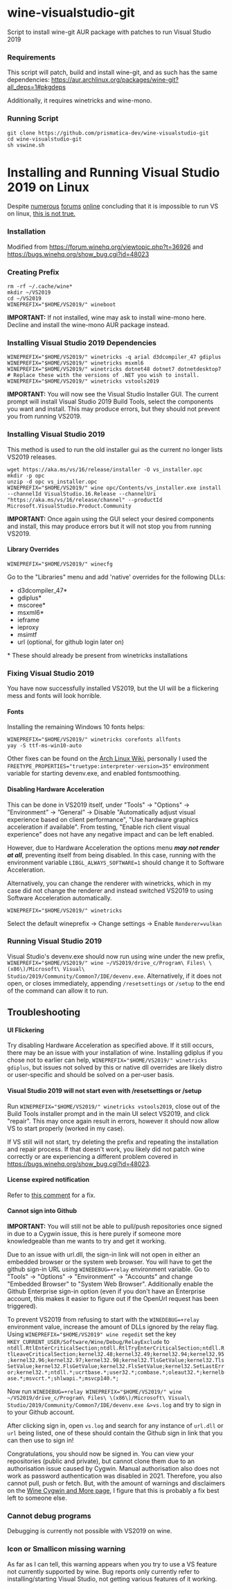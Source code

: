 # wine-visualstudio-git
Script to install wine-git AUR package with patches to run Visual Studio 2019

### Requirements
This script will patch, build and install wine-git, and as such has the same dependencies: https://aur.archlinux.org/packages/wine-git?all_deps=1#pkgdeps

Additionally, it requires winetricks and wine-mono.

### Running Script
```
git clone https://github.com/prismatica-dev/wine-visualstudio-git
cd wine-visualstudio-git
sh vswine.sh
```

# Installing and Running Visual Studio 2019 on Linux
Despite [numerous](https://stackoverflow.com/questions/60414147/visual-studio-2019-on-linux) [forums](https://askubuntu.com/questions/195144/how-can-i-install-visual-studio) [online](https://stackoverflow.com/questions/76061336/how-do-i-install-visual-studio-on-pop-os-linux-with-wine) concluding that it is impossible to run VS on linux, [this is not true.](https://bugs.winehq.org/show_bug.cgi?id=48023#c29)

### Installation
Modified from https://forum.winehq.org/viewtopic.php?t=36926 and https://bugs.winehq.org/show_bug.cgi?id=48023
### Creating Prefix
```
rm -rf ~/.cache/wine*
mkdir ~/VS2019
cd ~/VS2019
WINEPREFIX="$HOME/VS2019/" wineboot
```
**IMPORTANT:** If not installed, wine may ask to install wine-mono here. Decline and install the wine-mono AUR package instead.

### Installing Visual Studio 2019 Dependencies
```
WINEPREFIX="$HOME/VS2019/" winetricks -q arial d3dcompiler_47 gdiplus
WINEPREFIX="$HOME/VS2019/" winetricks msxml6
WINEPREFIX="$HOME/VS2019/" winetricks dotnet48 dotnet7 dotnetdesktop7 # Replace these with the versions of .NET you wish to install.
WINEPREFIX="$HOME/VS2019/" winetricks vstools2019
```
**IMPORTANT:** You will now see the Visual Studio Installer GUI. The current prompt will install Visual Studio 2019 Build Tools, select the components you want and install. This may produce errors, but they should not prevent you from running VS2019.

### Installing Visual Studio 2019
This method is used to run the old installer gui as the current no longer lists VS2019 releases.
```
wget https://aka.ms/vs/16/release/installer -O vs_installer.opc
mkdir -p opc
unzip -d opc vs_installer.opc
WINEPREFIX="$HOME/VS2019/" wine opc/Contents/vs_installer.exe install --channelId VisualStudio.16.Release --channelUri "https://aka.ms/vs/16/release/channel" --productId Microsoft.VisualStudio.Product.Community
```
**IMPORTANT:** Once again using the GUI select your desired components and install, this may produce errors but it will not stop you from running VS2019.

#### Library Overrides
```
WINEPREFIX="$HOME/VS2019/" winecfg
```
Go to the "Libraries" menu and add 'native' overrides for the following DLLs:
- d3dcompiler_47\*
- gdiplus\*
- mscoree\*
- msxml6\*
- ieframe
- ieproxy
- msimtf
- url (optional, for github login later on)

\* These should already be present from winetricks installations

### Fixing Visual Studio 2019
You have now successfully installed VS2019, but the UI will be a flickering mess and fonts will look horrible. 
#### Fonts
Installing the remaining Windows 10 fonts helps:
```
WINEPREFIX="$HOME/VS2019/" winetricks corefonts allfonts
yay -S ttf-ms-win10-auto
```
Other fixes can be found on the [Arch Linux Wiki](https://wiki.archlinux.org/title/Wine#Fonts), personally I used the `FREETYPE_PROPERTIES="truetype:interpreter-version=35"` environment variable for starting devenv.exe, and enabled fontsmoothing.

#### Disabling Hardware Acceleration
This can be done in VS2019 itself, under "Tools" -> "Options" -> ”Environment” -> ”General” -> Disable "Automatically adjust visual experience based on client performance", "Use hardware graphics acceleration if available". From testing, "Enable rich client visual experience" does not have any negative impact and can be left enabled.

However, due to Hardware Acceleration the options menu ***may not render at all***, preventing itself from being disabled. 
In this case, running with the environment variable `LIBGL_ALWAYS_SOFTWARE=1` should change it to Software Acceleration.

Alternatively, you can change the renderer with winetricks, which in my case did not change the renderer and instead switched VS2019 to using Software Acceleration automatically.
```
WINEPREFIX="$HOME/VS2019/" winetricks
```
Select the default wineprefix -> Change settings -> Enable `Renderer=vulkan`

### Running Visual Studio 2019
Visual Studio's devenv.exe should now run using wine under the new prefix, `WINEPREFIX="$HOME/VS2019/" wine ~/VS2019/drive_c/Program\ Files\ \(x86\)/Microsoft\ Visual\ Studio/2019/Community/Common7/IDE/devenv.exe`.
Alternatively, if it does not open, or closes immediately, appending `/resetsettings` or `/setup` to the end of the command can allow it to run.

## Troubleshooting
#### UI Flickering
Try disabling Hardware Acceleration as specified above. If it still occurs, there may be an issue with your installation of wine.
Installing gdiplus if you chose not to earlier can help, `WINEPREFIX="$HOME/VS2019/" winetricks gdiplus`, but issues not solved by this or native dll overrides are likely distro or user-specific and should be solved on a per-user basis.

#### Visual Studio 2019 will not start even with /resetsettings or /setup
Run `WINEPREFIX="$HOME/VS2019/" winetricks vstools2019`, close out of the Build Tools installer prompt and in the main UI select VS2019, and click "repair". This may once again result in errors, however it should now allow VS to start properly (worked in my case). 

If VS still will not start, try deleting the prefix and repeating the installation and repair process. If that doesn't work, you likely did not patch wine correctly or are experiencing a different problem covered in https://bugs.winehq.org/show_bug.cgi?id=48023.

#### License expired notification
Refer to [this comment](https://bugs.winehq.org/show_bug.cgi?id=48023#c30) for a fix.

#### Cannot sign into Github
**IMPORTANT:** You will still not be able to pull/push repositories once signed in due to a Cygwin issue, this is here purely if someone more knowledgeable than me wants to try and get it working.

Due to an issue with url.dll, the sign-in link will not open in either an embedded browser or the system web browser. You will have to get the github sign-in URL using `WINEDEBUG=+relay` environment variable. 
Go to "Tools" -> "Options" -> "Environment" -> "Accounts" and change "Embedded Browser" to "System Web Browser". Additionally enable the Github Enterprise sign-in option (even if you don't have an Enterprise account, this makes it easier to figure out if the OpenUrl request has been triggered).

To prevent VS2019 from refusing to start with the `WINEDEBUG=+relay` environment value, increase the amount of DLLs ignored by the relay flag.
Using `WINEPREFIX="$HOME/VS2019" wine regedit` set the key `HKEY_CURRENT_USER/Software/Wine/Debug/RelayExclude` to `ntdll.RtlEnterCriticalSection;ntdll.RtlTryEnterCriticalSection;ntdll.RtlLeaveCriticalSection;kernel32.48;kernel32.49;kernel32.94;kernel32.95;kernel32.96;kernel32.97;kernel32.98;kernel32.TlsGetValue;kernel32.TlsSetValue;kernel32.FlsGetValue;kernel32.FlsSetValue;kernel32.SetLastError;kernel32.*;ntdll.*;ucrtbase.*;user32.*;combase.*;oleaut32.*;kernelbase.*;msvcrt.*;shlwapi.*;msvcp140.*;`


Now run `WINEDEBUG=+relay WINEPREFIX="$HOME/VS2019/" wine ~/VS2019/drive_c/Program\ Files\ \(x86\)/Microsoft\ Visual\ Studio/2019/Community/Common7/IDE/devenv.exe &>vs.log` and try to sign in to your Github account. 

After clicking sign in, open `vs.log` and search for any instance of `url.dll` or `url` being listed, one of these should contain the Github sign in link that you can then use to sign in!

Congratulations, you should now be signed in. You can view your repositories (public and private), but cannot clone them due to an authorisation issue caused by Cygwin. Manual authorisation also does not work as password authentication was disabled in 2021. Therefore, you also cannot pull, push or fetch. But, with the amount of warnings and disclaimers on the [Wine Cygwin and More page](https://wiki.winehq.org/Cygwin_and_More), I figure that this is probably a fix best left to someone else.

### Cannot debug programs
Debugging is currently not possible with VS2019 on wine. 

### Icon or Smallicon missing warning
As far as I can tell, this warning appears when you try to use a VS feature not currently supported by wine. Bug reports only currently refer to installing/starting Visual Studio, not getting various features of it working.
